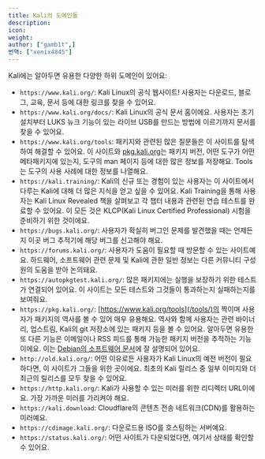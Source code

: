 ```yaml
---
title: Kali의 도메인들
description:
icon:
weight:
author: ["gamb1t",]
번역: ["xenix4845"]
---
```


Kali에는 알아두면 유용한 다양한 하위 도메인이 있어요:

- `https://www.kali.org/`: Kali Linux의 공식 웹사이트! 사용자는 다운로드, 블로그, 교육, 문서 등에 대한 링크를 찾을 수 있어요.
- `https://www.kali.org/docs/`: Kali Linux의 공식 문서 홈이에요. 사용자는 초기 설치부터 LUKS 뉴크 기능이 있는 라이브 USB를 만드는 방법에 이르기까지 문서를 찾을 수 있어요.
- `https://www.kali.org/tools`: 패키지와 관련된 많은 질문들은 이 사이트를 탐색하여 해결할 수 있어요. 이 사이트와 [pkg.kali.org](https://pkg.kali.org/)는 패키지 버전, 어떤 도구가 어떤 메타패키지에 있는지, 도구의 man 페이지 등에 대한 많은 정보를 저장해요. Tools는 도구의 사용 사례에 대한 정보를 나열해요.
- `https://kali.training/`: Kali의 신규 또는 경험이 있는 사용자는 이 사이트에서 다루는 Kali에 대해 더 많은 지식을 얻고 싶을 수 있어요. Kali Training을 통해 사용자는 Kali Linux Revealed 책을 살펴보고 각 챕터 내용과 관련된 연습 테스트를 완료할 수 있어요. 이 모든 것은 KLCP(Kali Linux Certified Professional) 시험을 준비하기 위한 것이에요.
- `https://bugs.kali.org/`: 사용자가 확실히 버그인 문제를 발견했을 때는 언제든지 이곳 버그 추적기에 해당 버그를 신고해야 해요.
- `https://forums.kali.org/`: 사용자가 도움이 필요할 때 방문할 수 있는 사이트예요. 하드웨어, 소프트웨어 관련 문제 및 Kali에 관한 일반 정보는 다른 커뮤니티 구성원의 도움을 받아 논의돼요.
- `https://autopkgtest.kali.org/`: 많은 패키지에는 실행을 보장하기 위한 테스트가 연결되어 있어요. 이 사이트는 모든 테스트와 그것들이 통과하는지 실패하는지를 보여줘요.
- `https://pkg.kali.org/`: [https://www.kali.org/tools](/tools/)의 짝이며 사용자가 패키지의 역사를 볼 수 있어 매우 유용해요. 역사와 함께 사용자는 관련 바이너리, 업스트림, Kali의 git 저장소에 있는 패키지 등을 볼 수 있어요. 알아두면 유용한 또 다른 기능은 이메일이나 RSS 피드를 통해 가능한 패키지 버전을 추적하는 기능이에요. 이는 [Debian의 소프트웨어 문서](https://qa.pages.debian.net/distro-tracker/usage/follow-packages.html)에 잘 설명되어 있어요.
- `http://old.kali.org/`: 어떤 이유로든 사용자가 Kali Linux의 예전 버전이 필요하다면, 이 사이트가 그들을 위한 곳이에요. 최초의 Kali 릴리스 중 일부 이미지와 더 최근의 릴리스를 모두 찾을 수 있어요.
- `https://http.kali.org/`: Kali가 사용할 수 있는 미러를 위한 리디렉터 URL이에요. 가장 가까운 미러를 가리켜야 해요.
- `https://kali.download`: Cloudflare의 콘텐츠 전송 네트워크(CDN)를 활용하는 미러예요.
- `https://cdimage.kali.org/`: 다운로드용 ISO를 호스팅하는 서버예요.
- `https://status.kali.org/`: 어떤 사이트가 다운되었다면, 여기서 상태를 확인할 수 있어요.

